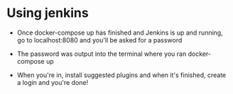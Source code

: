 # Using jenkins
* Once docker-compose up has finished and Jenkins is up and running, 
  go to localhost:8080 and you'll be asked for a password

* The password was output into the terminal where you ran docker-compose up

* When you're in, install suggested plugins and when it's finished, create a login and you're done!